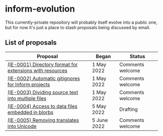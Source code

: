 # inform-evolution

This currently-private repository will probably itself evolve into a public
one, but for now it's just a place to stash proposals being discussed by email.

## List of proposals

Proposal                                                                                                 | Began        | Status 
-------------------------------------------------------------------------------------------------------- | ------------ | ----------------
[(IE-0001) Directory format for extensions with resources](proposals/0001-extensions-with-resources.md)  |  1 May 2022  | Comments welcome
[(IE-0002) Automatic gitignores for Inform projects](proposals/0002-inform-project-gitignores.md)        |  1 May 2022  | Comments welcome
[(IE-0003) Dividing source text into multiple files](proposals/0003-multiple-source-files.md)            |  1 May 2022  | Comments welcome
[(IE-0004) Access to data files embedded in blorbs](proposals/0004-using-data-files-in-blorbs.md)        |  5 May 2022  | Drafting
[(IE-0005) Removing translates into Unicode](proposals/0005-removing-translates-into-unicode.md)         |  5 June 2022 | Comments welcome
